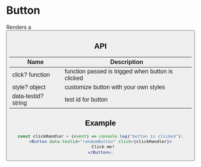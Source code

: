 # Button

Renders a <button>

## API

| Name                | Description                                       |
| ------------------- | ------------------------------------------------- |
| click? function     | function passed is trigged when button is clicked |
| style? object       | customize button with your own styles             |
| data-testid? string | test id for button                                |

## Example

```jsx
const clickHandler = (event) => console.log("button is clicked");
<Button data-testid="randomButton" click={clickHandler}>
  Click me!
</Button>;
```
